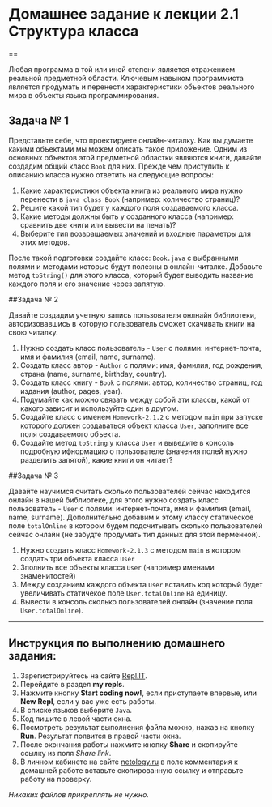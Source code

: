 # Домашнее задание к лекции 2.1 Структура класса
==

Любая программа в той или иной степени является отражением реальной предметной области. Ключевым навыком программиста является продумать и перенести характеристики объектов реального мира в объекты языка программирования. 

## Задача № 1

Представьте себе, что проектируете онлайн-читалку. Как вы думаете какими объектами мы можем описать такое приложение. Одним из основных объектов этой предметной областки являются книги, давайте создадим общий класс `Book` для них.
Прежде чем приступить к описанию класса нужно ответить на следующие вопросы:
1. Какие характеристики объекта книга из реального мира нужно перенести в `java class Book` (например: количество страниц)?
2. Решите какой тип будет у каждого поля создаваемого класса.
3. Какие методы должны быть у созданного класса (например: сравнить две книги или вывести на печать)?
4. Выберите тип возвращаемых значений и входные параметры для этих методов.

После такой подготовки создайте класс: `Book.java` с выбранными полями и методами которые будут полезны в онлайн-читалке. Добавьте метод `toString()` для этого класса, который будет выводить название каждого поля и его значение через запятую.

##Задача № 2

Давайте создадим учетную запись пользователя онлнайн библиотеки, авторизовавшись в которую пользователь сможет скачивать книги на свою читалку. 
1. Нужно создать класс пользователь - `User` с полями: интернет-почта, имя и фамилия (email, name, surname).
2. Создать класс автор - `Author` c полями:  имя, фамилия, год рождения, страна (name, surname, birthday, country).
3. Создать класс книгу - `Book` с полями: автор, количество страниц, год издания (author, pages, year).
4. Подумайте как можно связать между собой эти классы, какой от какого зависит и используйте один в другом.
5. Создайте класс с именем `Homework-2.1.2` с методом `main` при запуске которого должен создаваться объект класса `User`, заполните все поля создаваемого объекта.
6. Создайте метод `toString` у класса `User` и выведите в консоль подробную ифнормацию о пользователе (значения полей нужно разделить запятой), какие книги он читает?

##Задача № 3

Давайте научимся считать сколько пользователей сейчас находится онлайн в нашей библиотеке, для этого нужно создать класс пользователь - `User` с полями: интернет-почта, имя и фамилия (email, name, surname).
Дополнительно добавим к этому классу статическое поле `totalOnline` в котором будем подсчитывать сколько пользователей сейчас онлайн (не забудте продумать тип данных для этой перменной).
1. Нужно создать класс `Homework-2.1.3` с методом `main` в котором создать три объекта класса `User`
2. Зполнить все объекты класса `User` (например именами знаменитостей)
3. Между созданием каждого объекта `User` вставить код который будет увеличивать статичекое поле `User.totalOnline` на единицу.
4. Вывести в консоль сколько пользователей онлайн (значение поля `User.totalOnline`).

---

## Инструкция по выполнению домашнего задания:

1. Зарегистрируйтесь на сайте [Repl.IT](https://repl.it/).
2. Перейдите в раздел **my repls**.
3. Нажмите кнопку **Start coding now!**, если приступаете впервые, или **New Repl**, если у вас уже есть работы.
4. В списке языков выберите `Java`.
5. Код пишите в левой части окна.
6. Посмотреть результат выполнения файла можно, нажав на кнопку **Run**. Результат появится в правой части окна.
7. После окончания работы нажмите кнопку **Share** и скопируйте ссылку из поля _Share link_.
8. В личном кабинете на сайте [netology.ru](http://netology.ru/) в поле комментария к домашней работе вставьте скопированную ссылку и отправьте работу на проверку.

_Никаких файлов прикреплять не нужно._
